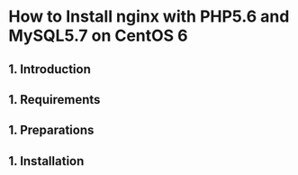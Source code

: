 # How to Install nginx with PHP5.6 and MySQL5.7 on CentOS 6

## 1. Introduction


## 1. Requirements


## 1. Preparations


## 1. Installation



